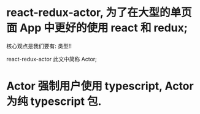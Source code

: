 # react-redux-actor, 为了在大型的单页面 App 中更好的使用 react 和 redux;

核心观点是我们要有: 类型!!

react-redux-actor 此文中简称 Actor;

# Actor 强制用户使用 typescript, Actor 为纯 typescript 包.
